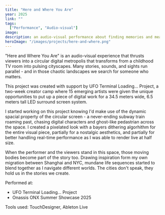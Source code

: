 ```yaml
---
title: "Here and Where You Are"
year: 2025
link: ""
tags:
  ["Performance", "Audio-visual"]
image:
description: an audio-visual performance about finding memories and meaning in a digital cityscape, created for a circular LED screen in Shanghai's Oil Tank art park
heroImage: "/images/projects/here-and-where.png"
---
```


"Here and Where You Are" is an audio-visual experience that thrusts viewers into a circular digital metropolis that transforms from a childhood TV room into pulsing cityscapes. Many stories, sounds, and sights run parallel - and in those chaotic landscapes we search for someone who matters.

This project was created with support by UFO Terminal Loading... Project, a two-week creator camp where 15 emerging artists were given the unique opportunities to put up a piece of digital work for a 34.5 meters wide, 6.5 meters tall LED surround screen system.

I started working on this project knowing I'd make use of the dynamic spacial property of the circular screen - a never-ending subway train roaming past, chasing digital characters and ghost-like pedastrian across the space. I created a pixelated look with a bayers dithering algorhithm for the entire visual piece, partially for a nostalgic aesthetics, and partially for better handling real-time performance as I was able to render live at half size.

When the performer and the viewers stand in this space, those moving bodies become part of the story too. Drawing inspiration form my own migration between Shanghai and NYC, mundane life sequences started to blend together as I navigate different worlds. The cities don't speak, they hold us in the stories we create.

Performed at:
- UFO Terminal Loading... Project
- Onassis ONX Summer Showcase 2025

Tools used: TouchDesigner, Ableton Live